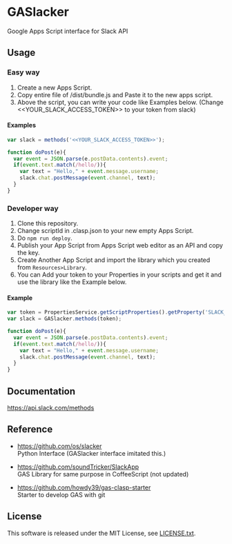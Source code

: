 # GASlacker

Google Apps Script interface for Slack API

## Usage

### Easy way

1. Create a new Apps Script.
2. Copy entire file of /dist/bundle.js and Paste it to the new apps script.
3. Above the script, you can write your code like Examples below. (Change <<YOUR_SLACK_ACCESS_TOKEN>> to your token from slack)

#### Examples

```JavaScript
var slack = methods('<<YOUR_SLACK_ACCESS_TOKEN>>');

function doPost(e){
  var event = JSON.parse(e.postData.contents).event;
  if(event.text.match(/hello/)){
    var text = "Hello," + event.message.username;
    slack.chat.postMessage(event.channel, text);
  }
}
```

### Developer way

1. Clone this repository.
2. Change scriptId in .clasp.json to your new empty Apps Script.
3. Do `npm run deploy`.
4. Publish your App Script from Apps Script web editor as an API and copy the key.
5. Create Another App Script and import the library which you created from `Resources>Library`.
6. You can Add your token to your Properties in your scripts and get it and use the library like the Example below.

#### Example

```JavaScript
var token = PropertiesService.getScriptProperties().getProperty('SLACK_ACCESS_TOKEN');
var slack = GASlacker.methods(token);

function doPost(e){
  var event = JSON.parse(e.postData.contents).event;
  if(event.text.match(/hello/)){
    var text = "Hello," + event.message.username;
    slack.chat.postMessage(event.channel, text);
  }
}
```

## Documentation

https://api.slack.com/methods

## Reference

- https://github.com/os/slacker  
  Python Interface (GASlacker interface imitated this.)

- https://github.com/soundTricker/SlackApp  
  GAS Library for same purpose in CoffeeScript (not updated)

- https://github.com/howdy39/gas-clasp-starter  
  Starter to develop GAS with git

## License

This software is released under the MIT License, see [LICENSE.txt](LICENSE.txt).
